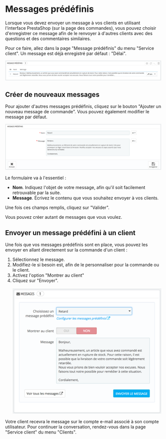 # Messages prédéfinis

Lorsque vous devez envoyer un message à vos clients en utilisant l'interface PrestaShop (sur la page des commandes), vous pouvez choisir d'enregistrer ce message afin de le renvoyer à d'autres clients avec des questions et des commentaires similaires.

Pour ce faire, allez dans la page "Message prédéfinis" du menu "Service client". Un message est déjà enregistré par défaut : "Délai".

![](../../../.gitbook/assets/52298260.png)

## Créer de nouveaux messages <a href="#messagespredefinis-creerdenouveauxmessages" id="messagespredefinis-creerdenouveauxmessages"></a>

Pour ajouter d'autres messages prédéfinis, cliquez sur le bouton "Ajouter un nouveau message de commande". Vous pouvez également modifier le message par défaut.

![](../../../.gitbook/assets/52298261.png)

Le formulaire va à l'essentiel :

* **Nom**. Indiquez l'objet de votre message, afin qu'il soit facilement retrouvable par la suite.
* **Message**. Écrivez le contenu que vous souhaitez envoyer à vos clients.

Une fois ces champs remplis, cliquez sur "Valider".

Vous pouvez créer autant de messages que vous voulez.

## Envoyer un message prédéfini à un client <a href="#messagespredefinis-envoyerunmessagepredefiniaunclient" id="messagespredefinis-envoyerunmessagepredefiniaunclient"></a>

Une fois que vos messages prédéfinis sont en place, vous pouvez les envoyer en allant directement sur la commande d'un client :

1. Sélectionnez le message.
2. Modifiez-le si besoin est, afin de le personnaliser pour la commande ou le client.
3. Activez l'option "Montrer au client"
4. Cliquez sur "Envoyer".\
   \
   ![](../../../.gitbook/assets/52298262.png)

Votre client recevra le message sur le compte e-mail associé à son compte utilisateur. Pour continuer la conversation, rendez-vous dans la page "Service client" du menu "Clients".
